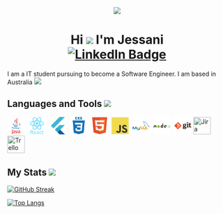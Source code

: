 
<div id="header" align="center">
  <img src="https://media.giphy.com/media/eJ4hcjD3H9DZcO8Qo0/giphy.gif" width="100"/>
  <h1>
  Hi
  <img src="https://media.giphy.com/media/hvRJCLFzcasrR4ia7z/giphy.gif" width="30px"/>
  I'm Jessani
    <div id="badges">
  <a href="https://www.linkedin.com/in/jessani-linsangan-96b63a209"/>
    <img src="https://img.shields.io/badge/LinkedIn-blue?style=for-the-badge&logo=linkedin&logoColor=white" alt="LinkedIn Badge"/>
  </a>
 </div>
</h1>
  

</div>
  <p>I am a IT student pursuing to become a Software Engineer. I am based in Australia 
<img src="https://media.giphy.com/media/AxJaiJ65agT7sVZ8tf/giphy.gif" width="25px"/>
</p>

<div>
  <h2>
    Languages and Tools <img src="https://media.giphy.com/media/jSKBmKkvo2dPQQtsR1/giphy.gif" width="70px"/> 
</h2>
  <p></p>
</div>
</div>

<div>
  <img src="https://github.com/devicons/devicon/blob/master/icons/java/java-original-wordmark.svg" title="Java" alt="Java" width="40" height="40"/>&nbsp;
  <img src="https://github.com/devicons/devicon/blob/master/icons/react/react-original-wordmark.svg" title="React" alt="React" width="40" height="40"/>&nbsp;
  <img src="https://github.com/devicons/devicon/blob/master/icons/flutter/flutter-original.svg" title="Flutter" alt="Flutter" width="40" height="40"/>&nbsp;
  <img src="https://github.com/devicons/devicon/blob/master/icons/css3/css3-plain-wordmark.svg"  title="CSS3" alt="CSS" width="40" height="40"/>&nbsp;
  <img src="https://github.com/devicons/devicon/blob/master/icons/html5/html5-original.svg" title="HTML5" alt="HTML" width="40" height="40"/>&nbsp;
  <img src="https://github.com/devicons/devicon/blob/master/icons/javascript/javascript-original.svg" title="JavaScript" alt="JavaScript" width="40" height="40"/>&nbsp;
  <img src="https://github.com/devicons/devicon/blob/master/icons/mysql/mysql-original-wordmark.svg" title="MySQL"  alt="MySQL" width="40" height="40"/>&nbsp;
  <img src="https://github.com/devicons/devicon/blob/master/icons/nodejs/nodejs-original-wordmark.svg" title="NodeJS" alt="NodeJS" width="40" height="40"/>&nbsp;
  <img src="https://github.com/devicons/devicon/blob/master/icons/git/git-original-wordmark.svg" title="Git" **alt="Git" width="40" height="40"/>
    <img src="https://img.icons8.com/color/344/jira.png" title="Jira" **alt="Jira" width="40" height="40"/>
  <img src="https://img.icons8.com/color/344/trello.png" title="Trello" **alt="Trello" width="40" height="40"/>
   
</div>

<h2>
 My Stats <img src="https://media.giphy.com/media/QtOt8WyYCGQBiJJ4ZJ/giphy.gif" width="30px"/>
</h2>

[![GitHub Streak](http://github-readme-streak-stats.herokuapp.com?user=Jessani-GL&theme=tokyonight)](https://git.io/streak-stats)

[![Top Langs](https://github-readme-stats.vercel.app/api/top-langs/?username=Jessani-GL&layout=compact&theme=tokyonight)](https://github.com/anuraghazra/github-readme-stats)
  
<!-- <img src="https://media.giphy.com/media/VdzJnYRPcWOqMQOuPI/giphy.gif" width="100%" height="450"/> -->
<!---
Jessani-GL/Jessani-GL is a ✨ special ✨ repository because its `README.md` (this file) appears on your GitHub profile.
You can click the Preview link to take a look at your changes.
--->
